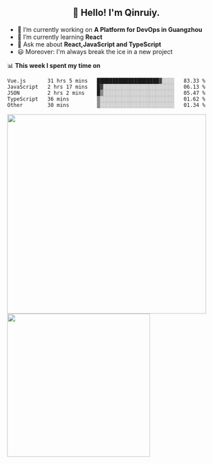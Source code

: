 <h2 align="center">👋 Hello! I'm Qinruiy.</h2>


- 🔭 I’m currently working on **A Platform for DevOps in Guangzhou**
- 🌱 I’m currently learning **React**
- 💬 Ask me about **React,JavaScript and TypeScript**
- 😃 Moreover: I'm always break the ice in a new project

📊 **This week I spent my time on**

<!--START_SECTION:waka-->
```text
Vue.js       31 hrs 5 mins   ████████████████████▓░░░░   83.33 % 
JavaScript   2 hrs 17 mins   █▓░░░░░░░░░░░░░░░░░░░░░░░   06.13 % 
JSON         2 hrs 2 mins    █▒░░░░░░░░░░░░░░░░░░░░░░░   05.47 % 
TypeScript   36 mins         ▒░░░░░░░░░░░░░░░░░░░░░░░░   01.62 % 
Other        30 mins         ▒░░░░░░░░░░░░░░░░░░░░░░░░   01.34 % 
```
<!--END_SECTION:waka-->

<p>
<img align="left" width="460" src="https://github-readme-stats.vercel.app/api?username=Qinruiy&custom_title=Qrinruiy's Github Stats&theme=graywhite&hide_border=true"/> <img align="left" width="330" src="https://github-readme-stats.vercel.app/api/top-langs/?username=Qinruiy&layout=compact&theme=graywhite&hide_border=true"/>
</p>
